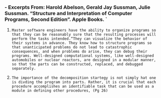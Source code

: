 
<h3>- Excerpts From: Harold Abelson, Gerald Jay Sussman, Julie Sussman. “Structure and Interpretation of Computer Programs, Second Edition”. Apple Books. `</h3>

1. `Master software engineers have the ability to organize programs so that they can be reasonably sure that the resulting processes will perform the tasks intended.“They can visualize the behavior of their systems in advance. They know how to structure programs so that unanticipated problems do not lead to catastrophic consequences, and when problems do arise, they can debug their programs. Well-designed computational systems, like well-designed automobiles or nuclear reactors, are designed in a modular manner, so that the parts can be constructed, replaced, and debugged separately.`

2. `The importance of the decomposition startegy is not simply hat one is divding the program into parts. Rather, it is crucial that each procedure accomplishes an identifiable task that can be used as a module in defining other procedures, (Pg 26)` 

